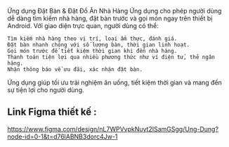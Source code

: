 Ứng dụng Đặt Bàn & Đặt Đồ Ăn Nhà Hàng
Ứng dụng cho phép người dùng dễ dàng tìm kiếm nhà hàng, đặt bàn trước và gọi món ngay trên thiết bị Android. Với giao diện trực quan, người dùng có thể:

    Tìm kiếm nhà hàng theo vị trí, loại ẩm thực, đánh giá.
    Đặt bàn nhanh chóng với số lượng bàn, thời gian linh hoạt.
    Gọi món trước để tiết kiệm thời gian khi đến nhà hàng.
    Thanh toán tiện lợi qua nhiều phương thức như ví điện tử, thẻ ngân hàng.
    Nhận thông báo về ưu đãi, xác nhận đặt bàn.
Ứng dụng giúp tối ưu trải nghiệm ăn uống, tiết kiệm thời gian và mang đến sự tiện lợi cho người dùng.

## Link Figma thiết kế :
https://www.figma.com/design/nL7WPVvpkNuyt2ISamGSgg/Ung-Dung?node-id=0-1&t=d76lABNB3dorc4Jw-1
